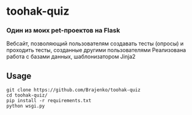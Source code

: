 # toohak-quiz
### Один из моих pet-проектов на Flask
Вебсайт, позволяющий пользователям создавать тесты (опросы) и проходить тесты, созданные другими пользователями
Реализована работа с базами данных, шаблонизатором Jinja2
## Usage
```
git clone https://github.com/Brajenko/toohak-quiz
cd toohak-quiz/
pip install -r requirements.txt
python wsgi.py
```

